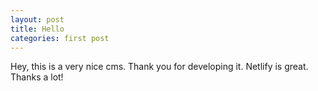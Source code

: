 ```yaml
---
layout: post
title: Hello
categories: first post
---
```

Hey, this is a very nice cms. Thank you for developing it. Netlify is great. Thanks a lot!
